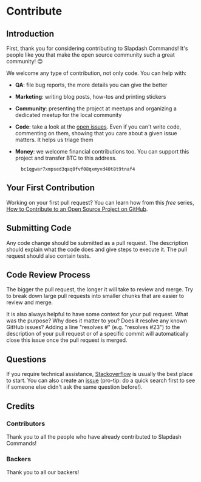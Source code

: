 # Contribute

## Introduction

First, thank you for considering contributing to Slapdash Commands! It's people like you that make the open source community such a great community! 😊

We welcome any type of contribution, not only code. You can help with:

- **QA**: file bug reports, the more details you can give the better
- **Marketing**: writing blog posts, how-tos and printing stickers
- **Community**: presenting the project at meetups and organizing a dedicated meetup for the local community
- **Code**: take a look at the [open issues](https://github.com/meness/slapdash-commands/issues). Even if you can't write code, commenting on them, showing that you care about a given issue matters. It helps us triage them
- **Money**: we welcome financial contributions too. You can support this project and transfer BTC to this address.

        bc1qgwar7xmpsed3qaq0fvf08qxmyvd40t8t9tnaf4

## Your First Contribution

Working on your first pull request? You can learn how from this _free_ series, [How to Contribute to an Open Source Project on GitHub](https://app.egghead.io/playlists/how-to-contribute-to-an-open-source-project-on-github).

## Submitting Code

Any code change should be submitted as a pull request. The description should explain what the code does and give steps to execute it. The pull request should also contain tests.

## Code Review Process

The bigger the pull request, the longer it will take to review and merge. Try to break down large pull requests into smaller chunks that are easier to review and merge.

It is also always helpful to have some context for your pull request. What was the purpose? Why does it matter to you? Does it resolve any known GitHub issues? Adding a line "resolves #<issue number>" (e.g. "resolves #23") to the description of your pull request or of a specific commit will automatically close this issue once the pull request is merged.

## Questions

If you require technical assistance, [Stackoverflow](https://stackoverflow.com/questions/tagged/slapdash) is usually the best place to start. You can also create an [issue](https://github.com/meness/slapdash-commands/issues) (pro-tip: do a quick search first to see if someone else didn't ask the same question before!).

## Credits

### Contributors

Thank you to all the people who have already contributed to Slapdash Commands!

### Backers

Thank you to all our backers!
